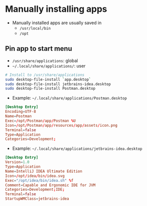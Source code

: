 # Manually installing apps

- Manually installed apps are usually saved in
  - `/usr/local/bin`
  - `/opt`

## Pin app to start menu

- `/usr/share/applications`: global
- `~/.local/share/applications/`: user

```sh
# Install to /usr/share/applications
sudo desktop-file-install `app.desktop`
sudo desktop-file-install jetbrains-idea.desktop
sudo desktop-file-install Postman.desktop
```

- Example: `~/.local/share/applications/Postman.desktop`

```conf
[Desktop Entry]
Encoding=UTF-8
Name=Postman
Exec=/opt/Postman/app/Postman %U
Icon=/opt/Postman/app/resources/app/assets/icon.png
Terminal=false
Type=Application
Categories=Development;
```

- Example: `~/.local/share/applications/jetbrains-idea.desktop`

```conf
[Desktop Entry]
Version=1.0
Type=Application
Name=IntelliJ IDEA Ultimate Edition
Icon=/opt/idea/bin/idea.svg
Exec="/opt/idea/bin/idea.sh" %f
Comment=Capable and Ergonomic IDE for JVM
Categories=Development;IDE;
Terminal=false
StartupWMClass=jetbrains-idea
```

